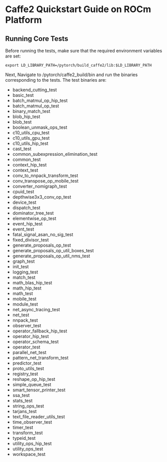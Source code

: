 # Caffe2 Quickstart Guide on ROCm Platform


## Running Core Tests
Before running the tests, make sure that the required environment variables are set:

```
export LD_LIBRARY_PATH=/pytorch/build_caffe2/lib:$LD_LIBRARY_PATH

```

Next, Navigate to /pytorch/caffe2_build/bin and run the binaries corresponding to the tests. The test binaries are:

* backend_cutting_test
* basic_test
* batch_matmul_op_hip_test
* batch_matmul_op_test
* binary_match_test
* blob_hip_test
* blob_test
* boolean_unmask_ops_test
* c10_utils_cpu_test
* c10_utils_gpu_test
* c10_utils_hip_test
* cast_test
* common_subexpression_elimination_test
* common_test
* context_hip_test
* context_test
* conv_to_nnpack_transform_test
* conv_transpose_op_mobile_test
* converter_nomigraph_test
* cpuid_test
* depthwise3x3_conv_op_test
* device_test
* dispatch_test
* dominator_tree_test
* elementwise_op_test
* event_hip_test
* event_test
* fatal_signal_asan_no_sig_test
* fixed_divisor_test
* generate_proposals_op_test
* generate_proposals_op_util_boxes_test
* generate_proposals_op_util_nms_test
* graph_test
* init_test
* logging_test
* match_test
* math_blas_hip_test
* math_hip_test
* math_test
* mobile_test
* module_test
* net_async_tracing_test
* net_test
* nnpack_test
* observer_test
* operator_fallback_hip_test
* operator_hip_test
* operator_schema_test
* operator_test
* parallel_net_test
* pattern_net_transform_test
* predictor_test
* proto_utils_test
* registry_test
* reshape_op_hip_test
* simple_queue_test
* smart_tensor_printer_test
* ssa_test
* stats_test
* string_ops_test
* tarjans_test
* text_file_reader_utils_test
* time_observer_test
* timer_test
* transform_test
* typeid_test
* utility_ops_hip_test
* utility_ops_test
* workspace_test


